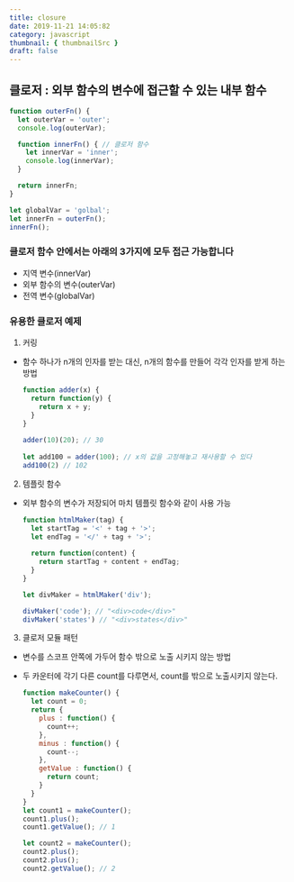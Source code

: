 ```yaml
---
title: closure
date: 2019-11-21 14:05:82
category: javascript
thumbnail: { thumbnailSrc }
draft: false
---
```


## 클로저 : 외부 함수의 변수에 접근할 수 있는 내부 함수

```js
function outerFn() {
  let outerVar = 'outer';
  console.log(outerVar);

  function innerFn() { // 클로저 함수
    let innerVar = 'inner';
    console.log(innerVar);
  }

  return innerFn;
}

let globalVar = 'golbal';
let innerFn = outerFn();
innerFn();
```

### 클로저 함수 안에서는 아래의 3가지에 모두 접근 가능합니다

- 지역 변수(innerVar)
- 외부 함수의 변수(outerVar)
- 전역 변수(globalVar)


### 유용한 클로저 예제

1. 커링
  - 함수 하나가 n개의 인자를 받는 대신, n개의 함수를 만들어 각각 인자를 받게 하는 방법

    ```js
    function adder(x) {
      return function(y) {
        return x + y;
      }
    }
  
    adder(10)(20); // 30
  
    let add100 = adder(100); // x의 값을 고정해놓고 재사용할 수 있다
    add100(2) // 102
    ```
  
2. 템플릿 함수
  - 외부 함수의 변수가 저장되어 마치 템플릿 함수와 같이 사용 가능

    ```js
    function htmlMaker(tag) {
      let startTag = '<' + tag + '>';
      let endTag = '</' + tag + '>';
  
      return function(content) {
        return startTag + content + endTag;
      }
    }
    
    let divMaker = htmlMaker('div');
    
    divMaker('code'); // "<div>code</div>"
    divMaker('states') // "<div>states</div>"
    ```

3. 클로저 모듈 패턴
  - 변수를 스코프 안쪽에 가두어 함수 밖으로 노출 시키지 않는 방법
  - 두 카운터에 각기 다른 count를 다루면서, count를 밖으로 노출시키지 않는다.

    ```js
    function makeCounter() {
      let count = 0;
      return {
        plus : function() {
          count++;
        },
        minus : function() {
          count--;
        },
        getValue : function() {
          return count;
        }
      }
    }
    let count1 = makeCounter();
    count1.plus();
    count1.getValue(); // 1

    let count2 = makeCounter();
    count2.plus();
    count2.plus();
    count2.getValue(); // 2
    ```